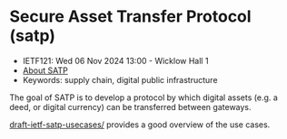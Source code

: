 # Secure Asset Transfer Protocol (satp) 
* <IETFschedule>IETF121: Wed 06 Nov 2024 13:00 - Wicklow Hall 1</IETFschedule>
* [About SATP](https://datatracker.ietf.org/group/satp/about/)
* Keywords: supply chain, digital public infrastructure


The goal of SATP is to develop a protocol by which digital assets (e.g. a deed, or digital currency) can be transferred between gateways.

[draft-ietf-satp-usecases/](https://datatracker.ietf.org/doc/draft-ietf-satp-usecases/) provides a good overview of the use cases. 